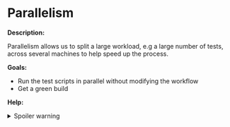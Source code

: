 # Parallelism

**Description:**

Parallelism allows us to split a large workload, e.g a large number of tests, across several machines to help speed up the process.

**Goals:**

- Run the test scripts in parallel without modifying the workflow
- Get a green build

**Help:**
<details>
  <summary>Spoiler warning</summary>

  * https://circleci.com/docs/2.0/parallelism-faster-jobs/#running-split-tests
  * https://circleci.com/docs/test-splitting-tutorial/
  
</details>

